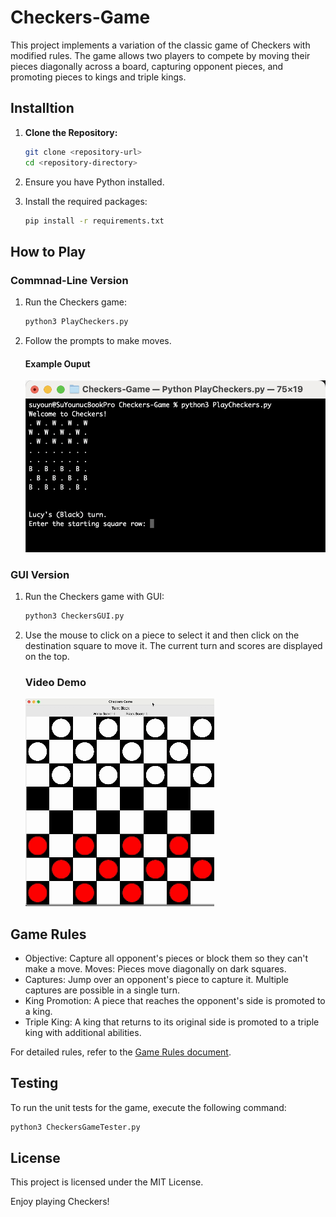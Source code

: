 # Checkers-Game
This project implements a variation of the classic game of Checkers with modified rules. The game allows two players to compete by moving their pieces diagonally across a board, capturing opponent pieces, and promoting pieces to kings and triple kings.

## Installtion
1. **Clone the Repository:**
   ```sh
   git clone <repository-url>
   cd <repository-directory>
   ```

2. Ensure you have Python installed.
3. Install the required packages:
    ```sh
    pip install -r requirements.txt
    ```

## How to Play
### Commnad-Line Version
1. Run the Checkers game:
    ```sh
    python3 PlayCheckers.py
    ```

2. Follow the prompts to make moves.

    #### Example Ouput
    ![Commnad-line ouput](./assets/output_1.png)

### GUI Version
1. Run the Checkers game with GUI:
    ```sh
    python3 CheckersGUI.py
    ```

2. Use the mouse to click on a piece to select it and then click on the destination square to move it. The current turn and scores are displayed on the top.

    ### Video Demo
    ![Checkers GUI Demo](./assets/gui_demo.gif)


## Game Rules
- Objective: Capture all opponent's pieces or block them so they can't make a move.
Moves: Pieces move diagonally on dark squares.
- Captures: Jump over an opponent's piece to capture it. Multiple captures are possible in a single turn.
- King Promotion: A piece that reaches the opponent's side is promoted to a king.
- Triple King: A king that returns to its original side is promoted to a triple king with additional abilities.

For detailed rules, refer to the [Game Rules document](./assets/Game_Rules.docx).

## Testing
To run the unit tests for the game, execute the following command:
```sh
python3 CheckersGameTester.py
```

## License
This project is licensed under the MIT License. 

Enjoy playing Checkers!